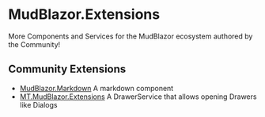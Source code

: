 # MudBlazor.Extensions
More Components and Services for the MudBlazor ecosystem authored by the Community!


## Community Extensions
- [MudBlazor.Markdown](https://github.com/MyNihongo/MudBlazor.Markdown) A markdown component
- [MT.MudBlazor.Extensions](https://github.com/Medtelligent/MT.MudBlazor.Extensions) A DrawerService that allows opening Drawers like Dialogs 
